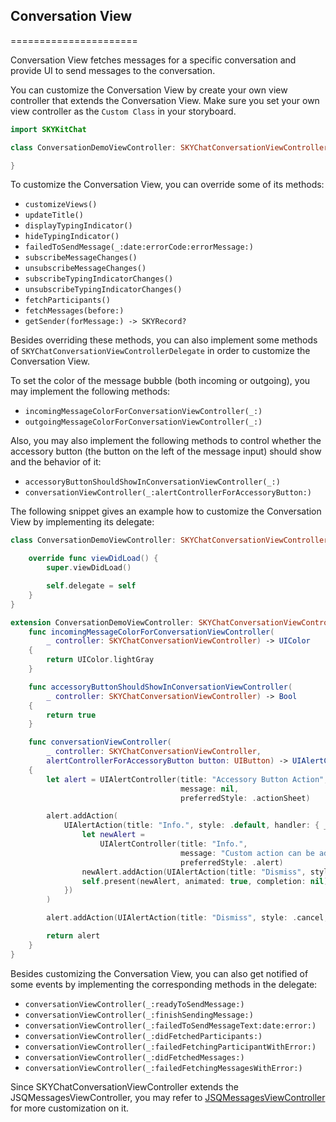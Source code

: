 ## Conversation View
======================

Conversation View fetches messages for a specific conversation and provide UI
to send messages to the conversation.

You can customize the Conversation View by create your own view controller
that extends the Conversation View. Make sure you set your own view controller
as the `Custom Class` in your storyboard.

```swift
import SKYKitChat

class ConversationDemoViewController: SKYChatConversationViewController {

}
```

To customize the Conversation View, you can override some of its methods:

- `customizeViews()`
- `updateTitle()`
- `displayTypingIndicator()`
- `hideTypingIndicator()`
- `failedToSendMessage(_:date:errorCode:errorMessage:)`
- `subscribeMessageChanges()`
- `unsubscribeMessageChanges()`
- `subscribeTypingIndicatorChanges()`
- `unsubscribeTypingIndicatorChanges()`
- `fetchParticipants()`
- `fetchMessages(before:)`
- `getSender(forMessage:) -> SKYRecord?`

Besides overriding these methods, you can also implement some methods of
`SKYChatConversationViewControllerDelegate` in order to customize the
Conversation View.

To set the color of the message bubble (both incoming or outgoing), you may
implement the following methods:

- `incomingMessageColorForConversationViewController(_:)`
- `outgoingMessageColorForConversationViewController(_:)`

Also, you may also implement the following methods to control whether the
accessory button (the button on the left of the message input) should show and
the behavior of it:

- `accessoryButtonShouldShowInConversationViewController(_:)`
- `conversationViewController(_:alertControllerForAccessoryButton:)`

The following snippet gives an example how to customize the Conversation View
by implementing its delegate:

```swift
class ConversationDemoViewController: SKYChatConversationViewController {

    override func viewDidLoad() {
        super.viewDidLoad()

        self.delegate = self
    }
}

extension ConversationDemoViewController: SKYChatConversationViewControllerDelegate {
    func incomingMessageColorForConversationViewController(
        _ controller: SKYChatConversationViewController) -> UIColor
    {
        return UIColor.lightGray
    }

    func accessoryButtonShouldShowInConversationViewController(
        _ controller: SKYChatConversationViewController) -> Bool
    {
        return true
    }

    func conversationViewController(
        _ controller: SKYChatConversationViewController,
        alertControllerForAccessoryButton button: UIButton) -> UIAlertController
    {
        let alert = UIAlertController(title: "Accessory Button Action",
                                      message: nil,
                                      preferredStyle: .actionSheet)

        alert.addAction(
            UIAlertAction(title: "Info.", style: .default, handler: { _ in
                let newAlert =
                    UIAlertController(title: "Info.",
                                      message: "Custom action can be added to the Accessory Button",
                                      preferredStyle: .alert)
                newAlert.addAction(UIAlertAction(title: "Dismiss", style: .cancel, handler: nil))
                self.present(newAlert, animated: true, completion: nil)
            })
        )

        alert.addAction(UIAlertAction(title: "Dismiss", style: .cancel, handler: nil))

        return alert
    }
}
```

Besides customizing the Conversation View, you can also get notified of some
events by implementing the corresponding methods in the delegate:

- `conversationViewController(_:readyToSendMessage:)`
- `conversationViewController(_:finishSendingMessage:)`
- `conversationViewController(_:failedToSendMessageText:date:error:)`
- `conversationViewController(_:didFetchedParticipants:)`
- `conversationViewController(_:failedFetchingParticipantWithError:)`
- `conversationViewController(_:didFetchedMessages:)`
- `conversationViewController(_:failedFetchingMessagesWithError:)`

Since SKYChatConversationViewController extends the JSQMessagesViewController,
you may refer to
[JSQMessagesViewController](https://github.com/jessesquires/JSQMessagesViewController)
for more customization on it.
